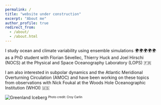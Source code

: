 ```yaml
---
permalink: /
title: "website under construction"
excerpt: "About me"
author_profile: true
redirect_from: 
  - /about/
  - /about.html
---
```


I study ocean and climate variability using ensemble simulations 🌍🌍🌍🌍🌍 as a PhD student with Florian Sévellec, Thierry Huck and Joel Hirschi (NOCS) at the Physical and Space Oceanography Laboratory (LOPS) 🇫🇷

I am also interested in subpolar dynamics and the Atlantic Meridional Overturning Circulation (AMOC) and have been working on these topics from observations with Nick Foukal at the Woods Hole Oceanographic Institution (WHOI) 🇺🇸

![Greenland Iceberg](/images/greenland_iceberg.jpg)
<sup><sub>Photo credit: Croy Carlin</sub></sup>
